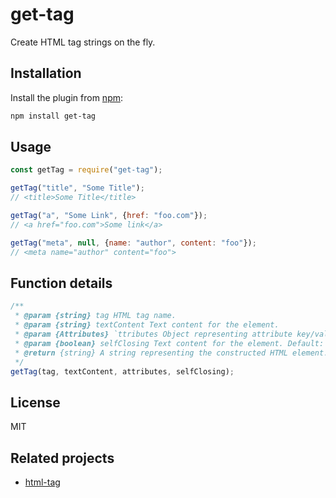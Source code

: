 # get-tag
Create HTML tag strings on the fly.

## Installation
Install the plugin from [npm](https://www.npmjs.com/package/get-tag):

```bash
npm install get-tag
```

## Usage
```js
const getTag = require("get-tag");

getTag("title", "Some Title");
// <title>Some Title</title>

getTag("a", "Some Link", {href: "foo.com"});
// <a href="foo.com">Some link</a>

getTag("meta", null, {name: "author", content: "foo"});
// <meta name="author" content="foo">
```

## Function details
```js
/**
 * @param {string} tag HTML tag name.
 * @param {string} textContent Text content for the element.
 * @param {Attributes} `ttributes Object representing attribute key/value pairs.
 * @param {boolean} selfClosing Text content for the element. Default: false
 * @return {string} A string representing the constructed HTML element.
 */
getTag(tag, textContent, attributes, selfClosing);
```

## License
MIT

## Related projects
- [html-tag](https://www.npmjs.com/package/html-tag)